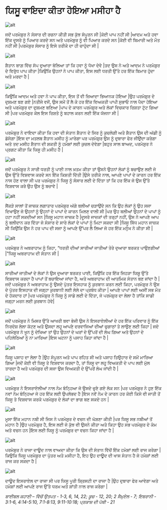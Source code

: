 # ਯਿਸੂ ਵਾਇਦਾ ਕੀਤਾ ਹੋਇਆ ਮਸੀਹਾ ਹੈ

![alt](https://cdn.door43.org/obs/jpg/360px/obs-en-48-01.jpg)

ਜਦੋਂ ਪਰਮੇਸ਼ੁਰ  ਨੇ ਸੰਸਾਰ ਦੀ ਰਚਨਾ ਕੀਤੀ ਸਭ ਕੁੱਝ ਸੰਪੂਰਨ ਸੀ |ਕੋਈ ਪਾਪ ਨਹੀਂ ਸੀ |ਆਦਮ ਅਤੇ ਹਵਾ ਇੱਕ ਦੂਸਰੇ ਨੂੰ ਪਿਆਰ ਕਰਦੇ ਸਨ ਅਤੇ ਪਰਮੇਸ਼ੁਰ  ਨੂੰ ਵੀ ਪਿਆਰ ਕਰਦੇ ਸਨ |ਕੋਈ ਵੀ ਬਿਮਾਰੀ ਅਤੇ ਮੌਤ ਨਹੀਂ ਸੀ |ਪਰਮੇਸ਼ੁਰ  ਸੰਸਾਰ ਨੂੰ ਇਸੇ ਤਰੀਕੇ ਦਾ ਹੀ ਚਾਹੁੰਦਾ  ਸੀ |

![alt](https://cdn.door43.org/obs/jpg/360px/obs-en-48-02.jpg)

ਸ਼ੈਤਾਨ ਬਾਗ਼ ਵਿੱਚ  ਸੱਪ ਦੁਆਰਾ ਬੋਲਿਆ ਤਾਂ  ਕਿ ਹਵਾ ਨੂੰ ਧੋਖਾ ਦੇਵੇ |ਤਦ   ਉਸ ਨੇ ਅਤੇ ਆਦਮ ਨੇ ਪਰਮੇਸ਼ੁਰ  ਦੇ ਵਿਰੁੱਧ  ਪਾਪ ਕੀਤਾ |ਕਿਉਂਕਿ ਉਹਨਾਂ ਨੇ ਪਾਪ ਕੀਤਾ, ਇਸ ਲਈ ਧਰਤੀ ਉੱਤੇ ਹਰ ਇੱਕ  ਬਿਮਾਰ ਹੁੰਦਾ ਅਤੇ  ਮਰਦਾ ਹੈ |

![alt](https://cdn.door43.org/obs/jpg/360px/obs-en-48-03.jpg)

ਕਿਉਂਕਿ ਆਦਮ ਅਤੇ ਹਵਾ ਨੇ ਪਾਪ ਕੀਤਾ, ਇਸ ਤੋਂ ਵੀ ਜ਼ਿਆਦਾ ਭਿਆਨਕ ਹੋਇਆ |ਉਹ ਪਰਮੇਸ਼ੁਰ  ਦੇ ਦੁਸ਼ਮਣ ਬਣ ਗਏ |ਨਤੀਜੇ ਵਜੋਂ, ਉਸ ਸਮੇਂ ਤੋਂ ਲੈ ਕੇ ਹਰ ਇੱਕ  ਵਿਅਕਤੀ ਪਾਪੀ ਸੁਭਾਓ ਨਾਲ ਪੈਦਾ ਹੋਇਆ ਅਤੇ ਪਰਮੇਸ਼ੁਰ  ਦਾ ਦੁਸ਼ਮਣ ਬਣਿਆ |ਪਾਪ ਦੇ ਕਾਰਨ ਪਰਮੇਸ਼ੁਰ  ਅਤੇ ਲੋਕਾਂ ਵਿਚਕਾਰ ਰਿਸ਼ਤਾ ਟੁੱਟ  ਗਿਆ ਸੀ |ਪਰ ਪਰਮੇਸ਼ੁਰ  ਕੋਲ ਇਸ ਰਿਸ਼ਤੇ ਨੂੰ ਬਹਾਲ ਕਰਨ ਲਈ ਇੱਕ  ਯੋਜਨਾ ਸੀ |

![alt](https://cdn.door43.org/obs/jpg/360px/obs-en-48-04.jpg)

ਪਰਮੇਸ਼ੁਰ  ਨੇ ਵਾਇਦਾ ਕੀਤਾ ਕਿ ਹਵਾ ਦੀ ਸੰਤਾਨ ਸ਼ੈਤਾਨ ਦੇ ਸਿਰ ਨੂੰ ਕੁਚਲੇਗੀ  ਅਤੇ ਸ਼ੈਤਾਨ ਉਸ ਦੀ ਅੱਡੀ ਨੂੰ ਡੱਸੇਗਾ |ਇਸ ਦਾ ਮਤਲਬ ਸ਼ੈਤਾਨ ਮਸੀਹ ਨੂੰ ਮਾਰੇਗਾ ਪਰ ਪਰਮੇਸ਼ੁਰ  ਉਸ ਨੂੰ ਦੁਬਾਰਾ ਫੇਰ ਜੀਉਂਦਾ ਕਰੇਗਾ ਅਤੇ ਤਦ ਮਸੀਹ ਸ਼ੈਤਾਨ ਦੀ ਸ਼ਕਤੀ ਨੂੰ ਹਮੇਸ਼ਾਂ ਲਈ ਕੁਚਲ ਦੇਵੇਗਾ |ਬਹੁਤ ਸਾਲ ਬਾਅਦ, ਪਰਮੇਸ਼ੁਰ  ਨੇ ਪ੍ਰਗਟ ਕੀਤਾ ਕਿ ਯਿਸੂ ਹੀ ਮਸੀਹ ਹੈ |

![alt](https://cdn.door43.org/obs/jpg/360px/obs-en-48-05.jpg)

ਜਦੋਂ ਪਰਮੇਸ਼ੁਰ  ਨੇ ਸਾਰੀ ਧਰਤੀ ਨੂੰ ਪਾਣੀ ਨਾਲ ਖ਼ਤਮ  ਕੀਤਾ ਤਾਂ ਉਸਨੇ ਉਹਨਾਂ ਲੋਕਾਂ ਨੂੰ ਬਚਾਉਣ ਲਈ ਜੋ ਉਸ ਉੱਤੇ ਵਿਸ਼ਵਾਸ ਕਰਦੇ ਸਨ ਇੱਕ ਕਿਸ਼ਤੀ  ਦਿੱਤੀ |ਉਸੇ ਤਰੀਕੇ ਨਾਲ, ਆਪਣੇ ਪਾਪਾਂ ਦੇ ਕਾਰਨ ਹਰ ਇੱਕ  ਨਾਸ ਹੋਣ ਵਾਲਾ ਸੀ ਪਰ ਪਰਮੇਸ਼ੁਰ  ਨੇ ਯਿਸੂ ਨੂੰ  ਸੰਸਾਰ ਲਈ ਦੇ ਦਿੱਤਾ ਤਾਂ ਕਿ ਹਰ ਇੱਕ  ਜੋ ਉਸ ਉੱਤੇ ਵਿਸ਼ਵਾਸ ਕਰੇ  ਉਹ ਉਸ ਨੂੰ ਬਚਾਵੇ |

![alt](https://cdn.door43.org/obs/jpg/360px/obs-en-48-06.jpg)

ਸੈਂਕੜੇ ਸਾਲਾਂ ਤੋਂ ਜਾਜ਼ਕ  ਲਗਾਤਾਰ ਪਰਮੇਸ਼ੁਰ  ਅੱਗੇ ਬਲੀਆਂ ਚੜਾਉਂਦੇ ਸਨ ਕਿ ਉਹ ਲੋਕਾਂ ਨੂੰ ਉਹ ਸਜਾ ਦਿਖਾਉਣ ਜੋ ਉਹਨਾਂ ਨੂੰ ਉਹਨਾਂ ਦੇ ਪਾਪਾਂ ਦੇ ਕਾਰਨ ਮਿਲਣ ਵਾਲੀ ਸੀ |ਪਰ ਉਹ ਬਲੀਆਂ ਉਹਨਾਂ ਦੇ ਪਾਪਾਂ ਨੂੰ ਹਟਾ ਨਹੀਂ ਸਕਦੀਆਂ ਸਨ |ਯਿਸੂ ਮਹਾਨ ਜਾਜ਼ਕ  ਹੈ |ਦੂਸਰੇ ਜਾਜ਼ਕਾਂ ਦੀ ਤਰ੍ਹਾਂ  ਨਹੀਂ, ਉਸ ਨੇ ਆਪਣੇ ਆਪ ਨੂੰ ਬਲੀਦਾਨ ਕਰ ਦਿੱਤਾ ਜੋ ਸੰਸਾਰ ਦੇ ਸਾਰੇ ਲੋਕਾਂ ਦੇ ਪਾਪਾਂ ਨੂੰ ਮਿਟਾ  ਸਕਦਾ ਸੀ |ਯਿਸੂ ਸਿੱਧ ਮਹਾਨ ਜਾਜ਼ਕ ਸੀ ਕਿਉਂਕਿ ਉਸ ਨੇ ਹਰ ਪਾਪ ਦੀ ਸਜਾ ਨੂੰ ਆਪਣੇ ਉੱਪਰ ਲੈ ਲਿਆ ਜੋ ਹਰ ਇੱਕ  ਮਨੁੱਖ ਨੇ ਕੀਤਾ ਸੀ |

![alt](https://cdn.door43.org/obs/jpg/360px/obs-en-48-07.jpg)

ਪਰਮੇਸ਼ੁਰ  ਨੇ ਅਬਰਾਹਾਮ ਨੂੰ ਕਿਹਾ, “ਧਰਤੀ ਦੀਆਂ ਸਾਰੀਆਂ ਜਾਤੀਆਂ ਤੇਰੇ ਦੁਆਰਾ ਬਰਕਤ ਪਾਉਣਗੀਆਂ |”ਯਿਸੂ ਅਬਰਾਹਾਮ ਦੀ ਸੰਤਾਨ ਸੀ |

![alt](https://cdn.door43.org/obs/jpg/360px/obs-en-48-08.jpg)

ਸਾਰੀਆਂ ਜਾਤੀਆਂ ਦੇ ਲੋਕਾਂ ਨੇ ਉਸ ਦੁਆਰਾ ਬਰਕਤ ਪਾਈ, ਕਿਉਂਕਿ ਹਰ ਇੱਕ  ਜਿਹੜਾ ਯਿਸ਼ੂ  ਉੱਤੇ ਵਿਸ਼ਵਾਸ ਕਰਦਾ ਹੈ ਪਾਪਾਂ ਤੋਂ ਬਚਾਇਆ ਜਾਂਦਾ ਹੈ, ਅਤੇ ਅਬਰਾਹਾਮ ਦੀ ਆਤਮਿਕ ਸੰਤਾਨ ਬਣ ਜਾਂਦਾ ਹੈ |ਜਦੋਂ ਪਰਮੇਸ਼ੁਰ  ਨੇ ਅਬਰਾਹਾਮ ਨੂੰ ਉਸਦੇ ਪੁੱਤਰ ਇਸਹਾਕ ਨੂੰ ਕੁਰਬਾਨ ਕਰਨ ਲਈ ਕਿਹਾ, ਪਰਮੇਸ਼ੁਰ  ਨੇ ਉਸ ਦੇ ਪੁੱਤਰ ਇਸਹਾਕ ਦੀ ਜਗ੍ਹਾ ਕੁਰਬਾਨੀ ਲਈ ਲੇਲੇ ਦਾ ਪ੍ਰਬੰਧ ਕੀਤਾ | ਆਪਣੇ ਪਾਪਾਂ ਲਈ ਅਸੀਂ ਸਭ  ਮੌਤ ਦੇ ਹੱਕਦਾਰ ਹਾਂ |ਪਰ ਪਰਮੇਸ਼ੁਰ  ਨੇ ਯਿਸੂ ਨੂੰ ਸਾਡੇ ਲਈ ਦੇ ਦਿੱਤਾ, ਜੋ ਪਰਮੇਸ਼ੁਰ ਦਾ ਲੇਲਾ ਹੈ ਤਾਂਕਿ ਸਾਡੀ ਜਗ੍ਹਾ ਮਰਨ ਲਈ ਕੁਰਬਾਨ ਹੋਵੇ|

![alt](https://cdn.door43.org/obs/jpg/360px/obs-en-48-09.jpg)

ਜਦੋਂ ਪਰਮੇਸ਼ੁਰ  ਨੇ ਮਿਸਰ ਉੱਤੇ ਆਖਰੀ ਬਵਾ ਭੇਜੀ ਉਸ ਨੇ ਇਸਰਾਏਲੀਆਂ  ਦੇ ਹਰ ਇੱਕ  ਪਰਿਵਾਰ  ਨੂੰ ਇੱਕ  ਨਿਰਦੋਸ਼ ਲੇਲਾ ਕੱਟਣ ਅਤੇ ਉਸਦਾ ਲਹੂ  ਆਪਣੇ ਦਰਵਾਜਿਆਂ ਦੀਆਂ ਚੁਗਾਠਾਂ ਤੇ ਲਾਉਣ ਲਈ ਕਿਹਾ | ਜਦੋ ਪਰਮੇਸ਼ੁਰ  ਨੇ ਖੂਨ ਨੂੰ ਦੇਖਿਆ ਤਾਂ ਉਹ ਉਹਨਾਂ ਦੇ ਘਰਾਂ ਦੇ ਉੱਪਰੋਂ ਦੀ ਲੰਘ ਗਿਆ ਅਤੇ ਉਹਨਾਂ ਦੇ ਪਹਿਲੋਠਿਆਂ ਨੂੰ ਨਾ ਮਾਰਿਆ |ਇਸ ਘਟਨਾ ਨੂੰ ਪਸਾਹ  ਕਿਹਾ ਜਾਂਦਾ ਹੈ |

![alt](https://cdn.door43.org/obs/jpg/360px/obs-en-48-10.jpg)

ਯਿਸੂ ਪਸਾਹ  ਦਾ ਲੇਲਾ ਹੈ |ਉਹ ਸੰਪੂਰਨ ਅਤੇ ਪਾਪ ਰਹਿਤ ਸੀ ਅਤੇ ਪਸਾਹ ਤਿਉਹਾਰ ਦੇ ਸਮੇਂ ਮਾਰਿਆ ਗਿਆ |ਜਦੋਂ ਕੋਈ ਵੀ ਯਿਸੂ ਤੇ ਵਿਸ਼ਵਾਸ ਕਰਦਾ ਹੈ, ਤਾਂ ਯਿਸੂ ਦਾ ਲਹੂ  ਵਿਅਕਤੀ ਦੇ ਪਾਪ ਲਈ ਮੁੱਲ ਤਾਰਦਾ ਹੈ ਅਤੇ ਪਰਮੇਸ਼ੁਰ ਦੀ ਸਜਾ ਉਸ ਵਿਅਕਤੀ ਦੇ ਉੱਪਰੋਂ ਲੰਘ ਜਾਂਦੀ ਹੈ |

![alt](https://cdn.door43.org/obs/jpg/360px/obs-en-48-11.jpg)

ਪਰਮੇਸ਼ੁਰ  ਨੇ ਇਸਰਾਏਲੀਆਂ  ਨਾਲ ਨੇਮ ਬੰਨ੍ਹਿਆ ਜੋ ਉਸਦੇ ਚੁਣੇ ਗਏ ਲੋਕ ਸਨ |ਪਰ ਪਰਮੇਸ਼ੁਰ  ਨੇ ਹੁਣ ਇੱਕ  ਨਵਾਂ ਨੇਮ  ਬੰਨ੍ਹਿਆ ਜੋ ਹਰ ਇੱਕ  ਲਈ ਉਪਲੱਭਦ ਹੈ |ਇਸ ਨਵੇਂ ਨੇਮ ਦੇ ਕਾਰਨ ਹਰ ਕੋਈ ਕਿਸੇ ਵੀ ਜਾਤੀ ਤੋਂ ਯਿਸੂ ਤੇ ਵਿਸ਼ਵਾਸ ਕਰਕੇ ਪਰਮੇਸ਼ੁਰ  ਦੇ ਲੋਕਾਂ ਦਾ ਭਾਗ ਬਣ ਸਕਦੇ ਹਨ |

![alt](https://cdn.door43.org/obs/jpg/360px/obs-en-48-12.jpg)

ਮੂਸਾ ਇੱਕ  ਮਹਾਨ  ਨਬੀ ਸੀ ਜਿਸ ਨੇ ਪਰਮੇਸ਼ੁਰ  ਦੇ ਵਚਨ ਦੀ ਘੋਸ਼ਣਾ ਕੀਤੀ |ਪਰ ਯਿਸੂ ਸਭ  ਨਬੀਆਂ ਤੋਂ ਮਹਾਨ ਹੈ |ਉਹ ਪਰਮੇਸ਼ੁਰ  ਹੈ, ਇਸ ਲਈ ਜੋ ਕੁੱਝ ਵੀ ਉਸਨੇ ਕੀਤਾ ਅਤੇ ਕਿਹਾ ਉਹ ਸਭ  ਪਰਮੇਸ਼ੁਰ  ਦੇ ਕੰਮ ਅਤੇ ਵਚਨ ਹਨ |ਇਸ ਲਈ ਯਿਸੂ ਨੂੰ ਪਰਮੇਸ਼ੁਰ  ਦਾ ਵਚਨ ਕਿਹਾ ਜਾਂਦਾ ਹੈ |

![alt](https://cdn.door43.org/obs/jpg/360px/obs-en-48-13.jpg)

ਪਰਮੇਸ਼ੁਰ  ਨੇ ਰਾਜਾ ਦਾਊਦ ਨਾਲ ਵਾਅਦਾ  ਕੀਤਾ ਕਿ ਉਸ ਦੀ ਸੰਤਾਨ ਵਿੱਚੋਂ  ਇੱਕ  ਹਮੇਸ਼ਾਂ ਲਈ ਰਾਜ ਕਰੇਗਾ |ਕਿਉਕਿ ਯਿਸੂ ਪਰਮੇਸ਼ੁਰ  ਦਾ ਪੁੱਤਰ  ਅਤੇ ਮਸੀਹਾ ਹੈ, ਇਹ ਉਹ ਦਾਊਦ ਦੀ ਖਾਸ ਸੰਤਾਨ ਹੈ ਜੋ ਹਮੇਸ਼ਾਂ ਲਈ ਰਾਜ ਕਰ ਸਕਦਾ ਹੈ |

![alt](https://cdn.door43.org/obs/jpg/360px/obs-en-48-14.jpg)

ਦਾਊਦ   ਇਸਰਾਏਲ ਦਾ ਰਾਜਾ ਸੀ ਪਰ ਯਿਸੂ ਪੂਰੀ ਸ਼੍ਰਿਸਟੀ ਦਾ ਰਾਜਾ ਹੈ |ਉਹ ਦੁਬਾਰਾ ਫੇਰ ਆਵੇਗਾ  ਅਤੇ ਹਮੇਸ਼ਾਂ ਲਈ ਆਪਣੇ ਰਾਜ ਉੱਤੇ ਧਰਮ ਅਤੇ ਸ਼ਾਂਤੀ ਨਾਲ ਰਾਜ ਕਰੇਗਾ |

_ਬਾਈਬਲ ਕਹਾਣੀ – ਵਿੱਚੋਂ ਉਤਪਤ - 1-3, 6, 14, 22;  ਕੂਚ - 12, 20;  2 ਸੈਮੁਏਲ -  7;  ਇਬਰਾਨੀ - 3:1-6, 4:14-5:10,  7:1-8:13,  9:11-10:18;  ਪ੍ਰਕਾਸ਼ ਦੀ ਪੋਥੀ - 21_